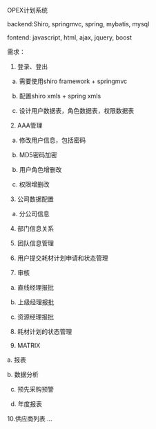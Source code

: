 OPEX计划系统

backend:Shiro, springmvc, spring, mybatis, mysql

fontend: javascript, html, ajax, jquery, boost

需求：

1. 登录、登出

    a. 需要使用shiro framework + springmvc

    b. 配置shiro xmls + spring xmls

    c. 设计用户数据表，角色数据表，权限数据表
    
2. AAA管理

    a. 修改用户信息，包括密码

    b. MD5密码加密

    b. 用户角色增删改

    c. 权限增删改
    
3. 公司数据配置

    a. 分公司信息
    
4. 部门信息关系

5. 团队信息管理

6. 用户提交耗材计划申请和状态管理

7. 审核

   a. 直线经理报批

   b. 上级经理报批

   c. 资源经理报批

8. 耗材计划的状态管理

9.  MATRIX

   a. 报表

   b. 数据分析

   c. 预先采购预警

   d. 年度报表

10.供应商列表
...

